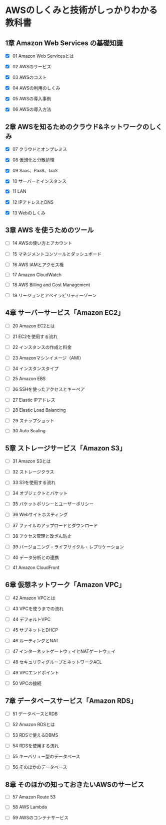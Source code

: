 # AWSのしくみと技術がしっかりわかる教科書

## 1章 Amazon Web Services の基礎知識

- [x] 01 Amazon Web Servicesとは

- [x] 02 AWSのサービス

- [x] 03 AWSのコスト

- [x] 04 AWSの利用のしくみ

- [x] 05 AWSの導入事例

- [x] 06 AWSの導入方法

## 2章 AWSを知るためのクラウド&ネットワークのしくみ

- [x] 07 クラウドとオンプレミス

- [x] 08 仮想化と分散処理

- [x] 09 Saas、PaaS、IaaS

- [x] 10 サーバーとインスタンス

- [x] 11 LAN

- [x] 12 IPアドレスとDNS

- [x] 13 Webのしくみ

## 3章 AWS を使うためのツール

- [ ] 14 AWSの使い方とアカウント

- [ ] 15 マネジメントコンソールとダッシュボード

- [ ] 16 AWS IAMとアクセス権

- [ ] 17 Amazon CloudWatch

- [ ] 18 AWS Billing and Cost Management

- [ ] 19 リージョンとアベイラビリティーゾーン

## 4章 サーバーサービス「Amazon EC2」

- [ ] 20 Amazon EC2とは

- [ ] 21 EC2を使用する流れ

- [ ] 22 インスタンスの作成と料金

- [ ] 23 Amazonマシンイメージ（AMI）

- [ ] 24 インスタンスタイプ

- [ ] 25 Amazon EBS

- [ ] 26 SSHを使ったアクセスとキーペア

- [ ] 27 Elastic IPアドレス

- [ ] 28 Elastic Load Balancing

- [ ] 29 スナップショット

- [ ] 30 Auto Scaling

## 5章 ストレージサービス「Amazon S3」

- [ ] 31 Amazon S3とは

- [ ] 32 ストレージクラス

- [ ] 33 S3を使用する流れ

- [ ] 34 オブジェクトとバケット

- [ ] 35 バケットポリシーとユーザーポリシー

- [ ] 36 Webサイトホスティング

- [ ] 37 ファイルのアップロードとダウンロード

- [ ] 38 アクセス管理と改ざん防止

- [ ] 39 バージョニング・ライフサイクル・レプリケーション

- [ ] 40 データ分析との連携

- [ ] 41 Amazon CloudFront

## 6章 仮想ネットワーク「Amazon VPC」

- [ ] 42 Amazon VPCとは

- [ ] 43 VPCを使うまでの流れ

- [ ] 44 デフォルトVPC

- [ ] 45 サブネットとDHCP

- [ ] 46 ルーティングとNAT

- [ ] 47 インターネットゲートウェイとNATゲートウェイ

- [ ] 48 セキュリティグループとネットワークACL

- [ ] 49 VPCエンドポイント

- [ ] 50 VPCの接続

## 7章 データベースサービス「Amazon RDS」

- [ ] 51 データベースとRDB

- [ ] 52 Amazon RDSとは

- [ ] 53 RDSで使えるDBMS

- [ ] 54 RDSを使用する流れ

- [ ] 55 キーバリュー型のデータベース

- [ ] 56 そのほかのデータベース

## 8章 そのほかの知っておきたいAWSのサービス

- [ ] 57 Amazon Route 53

- [ ] 58 AWS Lambda

- [ ] 59 AWSのコンテナサービス
